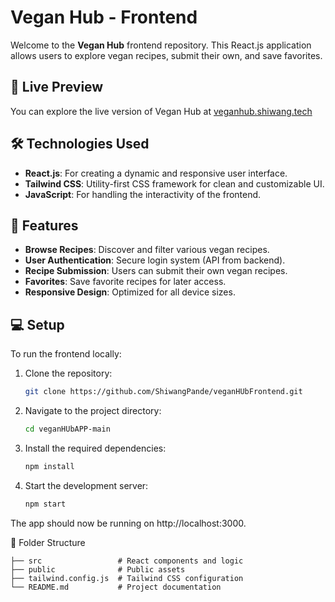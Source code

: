 # Vegan Hub - Frontend

Welcome to the **Vegan Hub** frontend repository. This React.js application allows users to explore vegan recipes, submit their own, and save favorites. 

## 🔗 Live Preview

You can explore the live version of Vegan Hub at [veganhub.shiwang.tech](https://veganhub.shiwang.tech)

## 🛠️ Technologies Used

- **React.js**: For creating a dynamic and responsive user interface.
- **Tailwind CSS**: Utility-first CSS framework for clean and customizable UI.
- **JavaScript**: For handling the interactivity of the frontend.

## 🚀 Features

- **Browse Recipes**: Discover and filter various vegan recipes.
- **User Authentication**: Secure login system (API from backend).
- **Recipe Submission**: Users can submit their own vegan recipes.
- **Favorites**: Save favorite recipes for later access.
- **Responsive Design**: Optimized for all device sizes.

## 💻 Setup

To run the frontend locally:

1. Clone the repository:
   ```bash
   git clone https://github.com/ShiwangPande/veganHUbFrontend.git
    ```
2. Navigate to the project directory:

    ```bash
    cd veganHUbAPP-main
     ```
3. Install the required dependencies:

    ```bash
    npm install
    ```

4. Start the development server:

    ```bash
    npm start
    ```

The app should now be running on http://localhost:3000.

📂 Folder Structure

    ├── src                 # React components and logic
    ├── public              # Public assets
    ├── tailwind.config.js  # Tailwind CSS configuration
    └── README.md           # Project documentation
